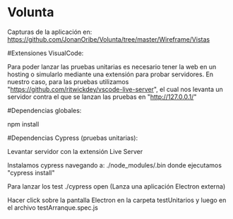 # Volunta

Capturas de la aplicación en: https://github.com/JonanOribe/Volunta/tree/master/Wireframe/Vistas

#Extensiones VisualCode:

Para poder lanzar las pruebas unitarias es necesario tener la web en un hosting o simularlo mediante una extensión para probar servidores. En nuestro caso, para las pruebas utilizamos "https://github.com/ritwickdey/vscode-live-server", el cual nos levanta un servidor contra el que se lanzan las pruebas en "http://127.0.0.1/" 

#Dependencias globales:

npm install

#Dependencias Cypress (pruebas unitarias):

Levantar servidor con la extensión Live Server

Instalamos cypress navegando a: ./node_modules/.bin donde ejecutamos "cypress install"

Para lanzar los test ./cypress open (Lanza una aplicación Electron externa)

Hacer click sobre la pantalla Electron en la carpeta testUnitarios y luego en el archivo testArranque.spec.js
